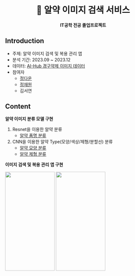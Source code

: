 <h1 align="center"> 💊 알약 이미지 검색 서비스 </h1>
<h4 align="center"> IT공학 전공 졸업프로젝트 </h4>

## Introduction
* 주제: 알약 이미지 검색 및 복용 관리 앱 
* 분석 기간: 2023.09 ~ 2023.12
* 데이터: [AI-Hub 경구약제 이미지 데이터](https://www.aihub.or.kr/aihubdata/data/view.do?currMenu=115&topMenu=100&dataSetSn=576)
* 참여자
  * [정다운](https://github.com/daunjj)
  * [정재원](https://github.com/havehill)
  * 김서연

## Content
**알약 이미지 분류 모델 구현** 
1. Resnet을 이용한 알약 분류
   - [알약 품명 분류](https://github.com/daunJJ/Pill_Image_Classification/blob/main/model1_Resnet.ipynb)
2. CNN을 이용한 알약 Type(모양/색상/제형/분할선) 분류
   - [알약 모양 분류](https://github.com/daunJJ/Pill_Image_Classification/blob/main/model2_CNN_shape.ipynb)
   - [알약 제형 분류](https://github.com/daunJJ/Pill_Image_Classification/blob/main/model2_CNN_type.ipynb)

**이미지 검색 및 복용 관리 앱 구현**

<img src="https://github.com/daunJJ/Pill_Image_Classification/assets/109944763/061ed4bc-d768-4b84-b7ac-2a356e037321" width="160" height= "320"/>
<img src="https://github.com/daunJJ/Pill_Image_Classification/assets/109944763/24a1b8d5-e63a-4eba-9e4c-fdd59dd59fff" width="160" height= "320"/>
